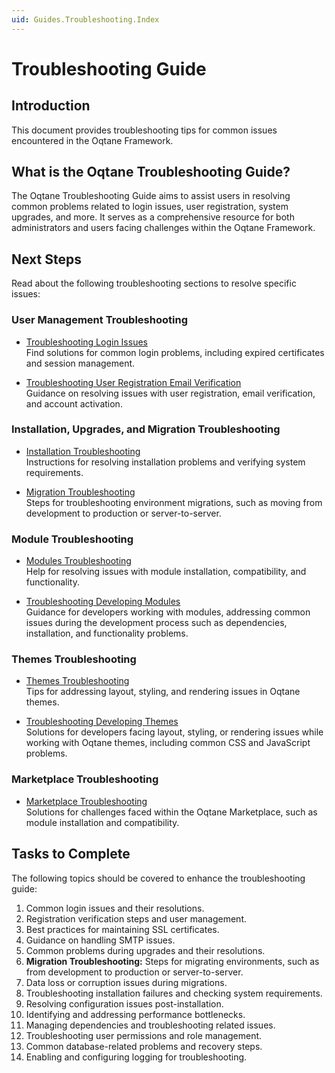 ```yaml
---
uid: Guides.Troubleshooting.Index
---
```


# Troubleshooting Guide

## Introduction

This document provides troubleshooting tips for common issues encountered in the Oqtane Framework.

## What is the Oqtane Troubleshooting Guide?

The Oqtane Troubleshooting Guide aims to assist users in resolving common problems related to login issues, user registration, system upgrades, and more. It serves as a comprehensive resource for both administrators and users facing challenges within the Oqtane Framework.

## Next Steps

Read about the following troubleshooting sections to resolve specific issues:
  
### User Management Troubleshooting

- [Troubleshooting Login Issues](troubleshooting-login-issues.md)  
  Find solutions for common login problems, including expired certificates and session management.

- [Troubleshooting User Registration Email Verification](troubleshooting-user-registration-email-verification.md)  
  Guidance on resolving issues with user registration, email verification, and account activation.

### Installation, Upgrades, and Migration Troubleshooting

- [Installation Troubleshooting](troubleshooting-installation.md)  
  Instructions for resolving installation problems and verifying system requirements.

- [Migration Troubleshooting](troubleshooting-migrations.md)  
  Steps for troubleshooting environment migrations, such as moving from development to production or server-to-server.

### Module Troubleshooting

- [Modules Troubleshooting](troubleshooting-modules.md)  
  Help for resolving issues with module installation, compatibility, and functionality.

- [Troubleshooting Developing Modules](troubleshooting-developing-modules.md)  
  Guidance for developers working with modules, addressing common issues during the development process such as dependencies, installation, and functionality problems.

### Themes Troubleshooting

- [Themes Troubleshooting](troubleshooting-themes.md)  
  Tips for addressing layout, styling, and rendering issues in Oqtane themes.

- [Troubleshooting Developing Themes](troubleshooting-developing-themes.md)  
  Solutions for developers facing layout, styling, or rendering issues while working with Oqtane themes, including common CSS and JavaScript problems.

### Marketplace Troubleshooting

- [Marketplace Troubleshooting](troubleshooting-marketplace.md)  
  Solutions for challenges faced within the Oqtane Marketplace, such as module installation and compatibility.

## Tasks to Complete

The following topics should be covered to enhance the troubleshooting guide:

1. Common login issues and their resolutions.
2. Registration verification steps and user management.
3. Best practices for maintaining SSL certificates.
4. Guidance on handling SMTP issues.
5. Common problems during upgrades and their resolutions.
6. **Migration Troubleshooting:** Steps for migrating environments, such as from development to production or server-to-server.
7. Data loss or corruption issues during migrations.
8. Troubleshooting installation failures and checking system requirements.
9. Resolving configuration issues post-installation.
10. Identifying and addressing performance bottlenecks.
11. Managing dependencies and troubleshooting related issues.
12. Troubleshooting user permissions and role management.
13. Common database-related problems and recovery steps.
14. Enabling and configuring logging for troubleshooting.
